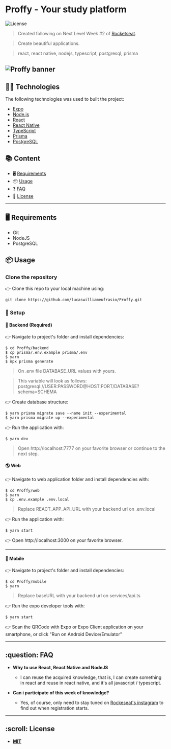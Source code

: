
# Proffy - Your study platform

![License](http://img.shields.io/:license-mit-blue.svg?style=flat-square)

> Created following on Next Level Week #2 of [Rocketseat](https://www.rocketseat.com.br).

> Create beautiful applications.

> react, react native, nodejs, typescript, postgresql, prisma

![Proffy banner](https://user-images.githubusercontent.com/34021576/89958641-c15e6d80-dc10-11ea-8254-02598b4a89c5.png)
---
## :technologist: Technologies

The following technologies was used to built the project:

- [Expo](https://expo.io/)
- [Node.js](https://nodejs.org/en/)
- [React](https://pt-br.reactjs.org/)
- [React Native](https://reactnative.dev/)
- [TypeScript](https://www.typescriptlang.org/)
- [Prisma](https://www.prisma.io/)
- [PostgreSQL](https://www.postgresql.org/)


## :books: Content

- 🖥 [Requirements](#requirements)
- 📦 [Usage](#usage)
- :question: [FAQ](#faq)
- :scroll: [License](#license)


---
<h2 id="requirements">🖥 Requirements </h2>

 - Git
 - NodeJS
 - PostgreSQL

<h2 id="usage">📦 Usage</h2>

### Clone the repository

👉  Clone this repo to your local machine using:

```shell
git clone https://github.com/lucaswilliameufrasio/Proffy.git
```

### 🔨 Setup

#### :brain: Backend (Required)
👉 Navigate to project's folder and install dependencies:

```shell
$ cd Proffy/backend
$ cp prisma/.env.example prisma/.env
$ yarn
$ npx prisma generate
```
> On .env file DATABASE_URL values with yours.

> This variable will look as follows: postgresql://USER:PASSWORD@HOST:PORT/DATABASE?schema=SCHEMA 


👉  Create database structure:

```shell
$ yarn prisma migrate save --name init --experimental
$ yarn prisma migrate up --experimental
```

👉  Run the application with:

```shell
$ yarn dev
```

> Open http://localhost:7777 on your favorite browser or continue to the next step.

####  :earth_americas: Web
👉 Navigate to web application folder and install dependencies with:

```shell
$ cd Proffy/web
$ yarn
$ cp .env.example .env.local
```
> Replace REACT_APP_API_URL with your backend url on .env.local

👉  Run the application with:

```shell
$ yarn start
```

👉 Open http://localhost:3000 on your favorite browser.

---

#### :iphone: Mobile
👉 Navigate to project's folder and install dependencies:

```shell
$ cd Proffy/mobile
$ yarn
```

> Replace baseURL with your backend url on services/api.ts

👉 Run the expo developer tools with:

```shell
$ yarn start
```
👉  Scan the QRCode with Expo or Expo Client application on your smartphone, or click "Run on Android Device/Emulator"

---

<h2 id="faq">:question: FAQ</h2>

- **Why to use React, React Native and NodeJS**
    - I can reuse the acquired knowledge, that is, I can create something in react and reuse in react native, and it's all javascript / typescript.

- **Can i participate of this week of knowledge?**
	- Yes, of course, only need to stay tuned on [Rockeseat's instagram](https://www.instagram.com/rocketseat_oficial/) to find out when registration starts.

---

<h2 id="license">:scroll: License</h2>

- **[MIT](http://opensource.org/licenses/mit-license.php)**